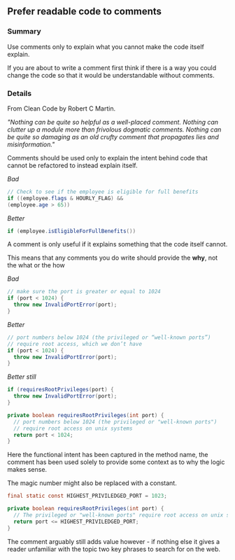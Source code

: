 ## Prefer readable code to comments

### Summary

Use comments only to explain what you cannot make the code itself explain. 

If you are about to write a comment first think if there is a way you could change the code so that it would be understandable without comments.

### Details

From Clean Code by Robert C Martin.

*"Nothing can be quite so helpful as a well-placed comment. Nothing can clutter up a module more than frivolous dogmatic comments. Nothing can be quite so damaging as an old crufty comment that propagates lies and misinformation."*

Comments should be used only to explain the intent behind code that cannot be refactored to instead explain itself. 

*Bad*

```java
// Check to see if the employee is eligible for full benefits
if ((employee.flags & HOURLY_FLAG) &&
(employee.age > 65))
```

*Better*

```java
if (employee.isEligibleForFullBenefits())
```

A comment is only useful if it explains something that the code itself cannot.

This means that any comments you do write should provide the **why**, not the what or the how

*Bad*

```java
// make sure the port is greater or equal to 1024
if (port < 1024) {
  throw new InvalidPortError(port);
}
```
    
*Better*

```java
// port numbers below 1024 (the privileged or “well-known ports”)
// require root access, which we don’t have
if (port < 1024) {
  throw new InvalidPortError(port);
}
```

*Better still*

```java
if (requiresRootPrivileges(port) {
  throw new InvalidPortError(port);
}

private boolean requiresRootPrivileges(int port) {
  // port numbers below 1024 (the privileged or "well-known ports") 
  // require root access on unix systems
  return port < 1024; 
}
```

Here the functional intent has been captured in the method name, the comment has been used solely to provide some context as to why the logic makes sense.

The magic number might also be replaced with a constant. 

```java
final static const HIGHEST_PRIVILEDGED_PORT = 1023; 

private boolean requiresRootPrivileges(int port) {
  // The privileged or "well-known ports" require root access on unix systems
  return port <= HIGHEST_PRIVILEDGED_PORT; 
}
```

The comment arguably still adds value however - if nothing else it gives a reader unfamiliar with the topic two key phrases to search for on the web. 

